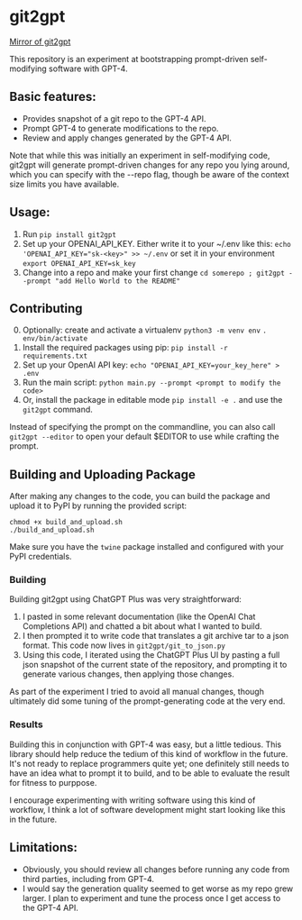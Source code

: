 # git2gpt
[Mirror of git2gpt](https://github.com/karnagraha/git2gpt)

This repository is an experiment at bootstrapping prompt-driven self-modifying software with GPT-4.

## Basic features:

- Provides snapshot of a git repo to the GPT-4 API.
- Prompt GPT-4 to generate modifications to the repo.
- Review and apply changes generated by the GPT-4 API.

Note that while this was initially an experiment in self-modifying code, git2gpt will generate prompt-driven changes for any repo you lying around, which you can specify with the --repo flag, though be aware of the context size limits you have available.

## Usage:

1. Run `pip install git2gpt`
2. Set up your OPENAI_API_KEY.  Either write it to your ~/.env like this: `echo 'OPENAI_API_KEY="sk-<key>" >> ~/.env` or set it in your environment `export OPENAI_API_KEY=sk_key`
3. Change into a repo and make your first change `cd somerepo ; git2gpt --prompt "add Hello World to the README"`

## Contributing

0. Optionally: create and activate a virtualenv
   `python3 -m venv env`
   `. env/bin/activate`
1. Install the required packages using pip:
   `pip install -r requirements.txt`
2. Set up your OpenAI API key:
   `echo "OPENAI_API_KEY=your_key_here" > .env`
3. Run the main script:
   `python main.py --prompt <prompt to modify the code>`
4. Or, install the package in editable mode `pip install -e .` and use the `git2gpt` command.


Instead of specifying the prompt on the commandline, you can also call `git2gpt --editor` to open your default $EDITOR to use while crafting the prompt.


## Building and Uploading Package

After making any changes to the code, you can build the package and upload it to PyPI by running the provided script:

```
chmod +x build_and_upload.sh
./build_and_upload.sh
```

Make sure you have the `twine` package installed and configured with your PyPI credentials.

### Building

Building git2gpt using ChatGPT Plus was very straightforward:

1. I pasted in some relevant documentation (like the OpenAI Chat Completions API) and chatted a bit about what I wanted to build.
2. I then prompted it to write code that translates a git archive tar to a json format. This code now lives in `git2gpt/git_to_json.py`
3. Using this code, I iterated using the ChatGPT Plus UI by pasting a full json snapshot of the current state of the repository, and prompting it to generate various changes, then applying those changes.

As part of the experiment I tried to avoid all manual changes, though ultimately did some tuning of the prompt-generating code at the very end.

### Results

Building this in conjunction with GPT-4 was easy, but a little tedious. This library should help reduce the tedium of this kind of workflow in the future. It's not ready to replace programmers quite yet; one definitely still needs to have an idea what to prompt it to build, and to be able to evaluate the result for fitness to purppose.

I encourage experimenting with writing software using this kind of workflow, I think a lot of software development might start looking like this in the future.

## Limitations:

- Obviously, you should review all changes before running any code from third parties, including from GPT-4.
- I would say the generation quality seemed to get worse as my repo grew larger. I plan to experiment and tune the process once I get access to the GPT-4 API.
